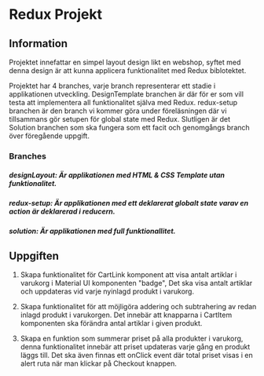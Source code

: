 # Redux Projekt

## Information

Projektet innefattar en simpel layout design likt en webshop, syftet med denna design är att kunna applicera funktionalitet med Redux biblotektet. 

Projektet har 4 branches, varje branch representerar ett stadie i applikationen utveckling. DesignTemplate branchen är där för er som vill testa att implementera all funktionalitet själva med Redux. redux-setup branchen är den branch vi kommer göra under föreläsningen där vi tillsammans gör setupen för global state med Redux. Slutligen är det Solution branchen som ska fungera som ett facit och genomgångs branch över föregående uppgift.

### Branches 
##### designLayout: Är applikationen med HTML & CSS Template utan funktionalitet.
##### redux-setup: Är applikationen med ett deklarerat globalt state varav en action är deklarerad i reducern.
##### solution: Är applikationen med full funktionallitet.



## Uppgiften

1. Skapa funktionalitet för CartLink komponent att visa antalt artiklar i varukorg i Material UI komponenten "badge", 
Det ska visa antalt artiklar och uppdateras vid varje nyinlagd produkt i varukorg.

2. Skapa funktionalitet för att möjligöra addering och subtrahering av redan inlagd produkt i varukorgen. Det innebär att knapparna i CartItem komponenten ska förändra antal artiklar i given produkt. 

3. Skapa en funktion som summerar priset på alla produkter i varukorg, denna funktionalitet innebär att priset updateras varje gång en produkt läggs till. Det ska även finnas ett onClick event där total priset visas i en alert ruta när man klickar på Checkout knappen.

